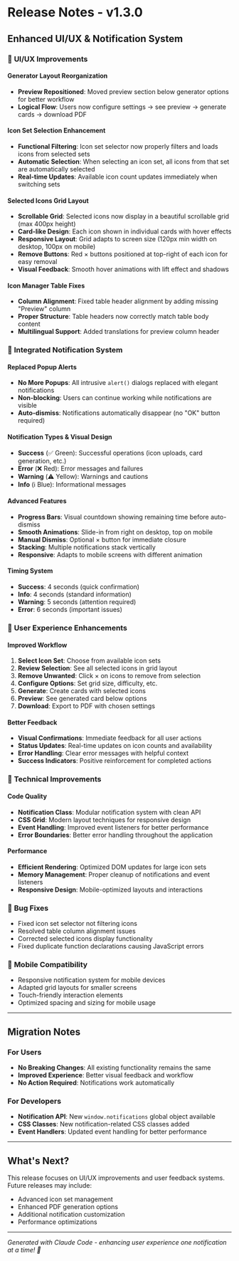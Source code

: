 # Release Notes - v1.3.0

## Enhanced UI/UX & Notification System

### 🎨 **UI/UX Improvements**

#### **Generator Layout Reorganization**
- **Preview Repositioned**: Moved preview section below generator options for better workflow
- **Logical Flow**: Users now configure settings → see preview → generate cards → download PDF

#### **Icon Set Selection Enhancement**
- **Functional Filtering**: Icon set selector now properly filters and loads icons from selected sets
- **Automatic Selection**: When selecting an icon set, all icons from that set are automatically selected
- **Real-time Updates**: Available icon count updates immediately when switching sets

#### **Selected Icons Grid Layout**
- **Scrollable Grid**: Selected icons now display in a beautiful scrollable grid (max 400px height)
- **Card-like Design**: Each icon shown in individual cards with hover effects
- **Responsive Layout**: Grid adapts to screen size (120px min width on desktop, 100px on mobile)
- **Remove Buttons**: Red × buttons positioned at top-right of each icon for easy removal
- **Visual Feedback**: Smooth hover animations with lift effect and shadows

#### **Icon Manager Table Fixes**
- **Column Alignment**: Fixed table header alignment by adding missing "Preview" column
- **Proper Structure**: Table headers now correctly match table body content
- **Multilingual Support**: Added translations for preview column header

### 🔔 **Integrated Notification System**

#### **Replaced Popup Alerts**
- **No More Popups**: All intrusive `alert()` dialogs replaced with elegant notifications
- **Non-blocking**: Users can continue working while notifications are visible
- **Auto-dismiss**: Notifications automatically disappear (no "OK" button required)

#### **Notification Types & Visual Design**
- **Success** (✅ Green): Successful operations (icon uploads, card generation, etc.)
- **Error** (❌ Red): Error messages and failures
- **Warning** (⚠️ Yellow): Warnings and cautions
- **Info** (ℹ️ Blue): Informational messages

#### **Advanced Features**
- **Progress Bars**: Visual countdown showing remaining time before auto-dismiss
- **Smooth Animations**: Slide-in from right on desktop, top on mobile
- **Manual Dismiss**: Optional × button for immediate closure
- **Stacking**: Multiple notifications stack vertically
- **Responsive**: Adapts to mobile screens with different animation

#### **Timing System**
- **Success**: 4 seconds (quick confirmation)
- **Info**: 4 seconds (standard information)
- **Warning**: 5 seconds (attention required)
- **Error**: 6 seconds (important issues)

### 🎯 **User Experience Enhancements**

#### **Improved Workflow**
1. **Select Icon Set**: Choose from available icon sets
2. **Review Selection**: See all selected icons in grid layout
3. **Remove Unwanted**: Click × on icons to remove from selection
4. **Configure Options**: Set grid size, difficulty, etc.
5. **Generate**: Create cards with selected icons
6. **Preview**: See generated card below options
7. **Download**: Export to PDF with chosen settings

#### **Better Feedback**
- **Visual Confirmations**: Immediate feedback for all user actions
- **Status Updates**: Real-time updates on icon counts and availability
- **Error Handling**: Clear error messages with helpful context
- **Success Indicators**: Positive reinforcement for completed actions

### 🔧 **Technical Improvements**

#### **Code Quality**
- **Notification Class**: Modular notification system with clean API
- **CSS Grid**: Modern layout techniques for responsive design
- **Event Handling**: Improved event listeners for better performance
- **Error Boundaries**: Better error handling throughout the application

#### **Performance**
- **Efficient Rendering**: Optimized DOM updates for large icon sets
- **Memory Management**: Proper cleanup of notifications and event listeners
- **Responsive Design**: Mobile-optimized layouts and interactions

### 🐛 **Bug Fixes**
- Fixed icon set selector not filtering icons
- Resolved table column alignment issues
- Corrected selected icons display functionality
- Fixed duplicate function declarations causing JavaScript errors

### 📱 **Mobile Compatibility**
- Responsive notification system for mobile devices
- Adapted grid layouts for smaller screens
- Touch-friendly interaction elements
- Optimized spacing and sizing for mobile usage

---

## Migration Notes

### For Users
- **No Breaking Changes**: All existing functionality remains the same
- **Improved Experience**: Better visual feedback and workflow
- **No Action Required**: Notifications work automatically

### For Developers
- **Notification API**: New `window.notifications` global object available
- **CSS Classes**: New notification-related CSS classes added
- **Event Handlers**: Updated event handling for better performance

---

## What's Next?

This release focuses on UI/UX improvements and user feedback systems. Future releases may include:
- Advanced icon set management
- Enhanced PDF generation options
- Additional notification customization
- Performance optimizations

---

*Generated with Claude Code - enhancing user experience one notification at a time! 🚀*